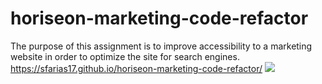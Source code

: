 # horiseon-marketing-code-refactor
The purpose of this assignment is to improve accessibility to a marketing website in order to optimize the site for search engines.
https://sfarias17.github.io/horiseon-marketing-code-refactor/
![](http://assets/images/horiseon-webpage-screenshot.PNG)

